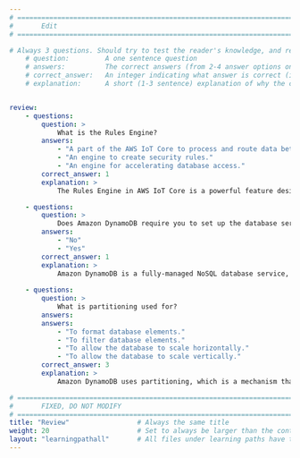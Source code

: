 ```yaml
---
# ================================================================================
#       Edit
# ================================================================================

# Always 3 questions. Should try to test the reader's knowledge, and reinforce the key points you want them to remember.
    # question:         A one sentence question
    # answers:          The correct answers (from 2-4 answer options only). Should be surrounded by quotes.
    # correct_answer:   An integer indicating what answer is correct (index starts from 0)
    # explanation:      A short (1-3 sentence) explanation of why the correct answer is correct. Can add additional context if desired


review:
    - questions:
        question: >
            What is the Rules Engine?
        answers:
            - "A part of the AWS IoT Core to process and route data between IoT devices and other AWS services."
            - "An engine to create security rules."
            - "An engine for accelerating database access."            
        correct_answer: 1               
        explanation: >
            The Rules Engine in AWS IoT Core is a powerful feature designed to process and route data between IoT devices and other AWS services or external endpoints.

    - questions:
        question: >
            Does Amazon DynamoDB require you to set up the database server?
        answers:
            - "No"
            - "Yes"
        correct_answer: 1
        explanation: >
            Amazon DynamoDB is a fully-managed NoSQL database service, so you don't have to worry about hardware provisioning, setup and configuration, replication, software patching, or cluster scaling.
            
    - questions:
        question: >
            What is partitioning used for?
        answers:
        answers:
            - "To format database elements."
            - "To filter database elements."            
            - "To allow the database to scale horizontally."
            - "To allow the database to scale vertically."            
        correct_answer: 3
        explanation: >
            Amazon DynamoDB uses partitioning, which is a mechanism that allows the database to scale horizontally, and distribute large amounts of data across multiple servers while ensuring quick data access and high availability.

# ================================================================================
#       FIXED, DO NOT MODIFY
# ================================================================================
title: "Review"                 # Always the same title
weight: 20                      # Set to always be larger than the content in this path
layout: "learningpathall"       # All files under learning paths have this same wrapper
---
```

